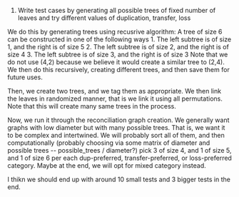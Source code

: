 1. Write test cases by generating all possible trees of fixed number of leaves and try different values of duplication, transfer, loss

We do this by generating trees using recusrive algorithm:
    A tree of size 6 can be constructed in one of the following ways
        1. The left subtree is of size 1, and the right is of size 5
        2. The left subtree is of size 2, and the right is of size 4
        3. The left subtree is of size 3, and the right is of size 3
    Note that we do not use (4,2) because we believe it would create 
    a similar tree to (2,4). We then do this recursively, creating different 
    trees, and then save them for future uses.

Then, we create two trees, and we tag them as appropriate. We then link the leaves in randomized manner, that is
we link it using all permutations. Note that this will create many same trees in the process.

Now, we run it through the reconciliation graph creation. We generally want graphs with low diameter but with
many possible trees. That is, we want it to be complex and intertwined. We will probably sort all of them,
and then computationally (probably choosing via some matrix of diameter and possible trees -- possible_trees / diameter?)
pick 3 of size 4, and 1 of size 5, and 1 of size 6 per each dup-preferred, transfer-preferred, or loss-preferred category.
Maybe at the end, we will opt for mixed category instead.

I thikn we should end up with around 10 small tests and 3 bigger tests in the end.